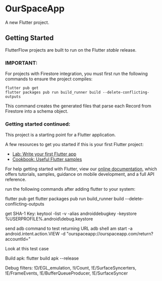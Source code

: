 # OurSpaceApp

A new Flutter project.

## Getting Started

FlutterFlow projects are built to run on the Flutter _stable_ release.

### IMPORTANT:

For projects with Firestore integration, you must first run the following commands to ensure the project compiles:

```
flutter pub get
flutter packages pub run build_runner build --delete-conflicting-outputs
```

This command creates the generated files that parse each Record from Firestore into a schema object.

### Getting started continued:

This project is a starting point for a Flutter application.

A few resources to get you started if this is your first Flutter project:

- [Lab: Write your first Flutter app](https://flutter.dev/docs/get-started/codelab)
- [Cookbook: Useful Flutter samples](https://flutter.dev/docs/cookbook)

For help getting started with Flutter, view our
[online documentation](https://flutter.dev/docs), which offers tutorials,
samples, guidance on mobile development, and a full API reference.

run the following commands after adding flutter to your system:

flutter pub get
flutter packages pub run build_runner build --delete-conflicting-outputs

get SHA-1 Key:
keytool -list -v -alias androiddebugkey -keystore %USERPROFILE%\.android\debug.keystore

send adb command to test returning URL
adb shell am start -a android.intent.action.VIEW -d "ourspaceapp://ourspaceapp.com/return?accountId="

Look at this
test case

Build apk: flutter build apk --release

Debug filters:
!D/EGL_emulation, !I/Count, !E/SurfaceSyncerters, !E/FrameEvents, !E/BufferQueueProducer, !E/SurfaceSyncer
